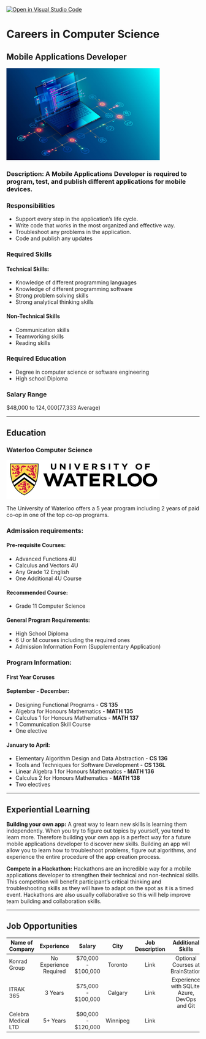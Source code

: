 [![Open in Visual Studio Code](https://classroom.github.com/assets/open-in-vscode-c66648af7eb3fe8bc4f294546bfd86ef473780cde1dea487d3c4ff354943c9ae.svg)](https://classroom.github.com/online_ide?assignment_repo_id=10200300&assignment_repo_type=AssignmentRepo)
# Careers in Computer Science
## **Mobile Applications Developer**


<img src="programming%20evolution.jpg" width="400" height="240">

### Description: A Mobile Applications Developer is required to program, test, and publish different applications for mobile devices.

### **Responsibilities**
* Support every step in the application’s life cycle.
* Write code that works in the most organized and effective way. 
* Troubleshoot any problems in the application.
* Code and publish any updates

### **Required Skills**
#### **Technical Skills**:
- Knowledge of different programming languages
- Knowledge of different programming software
- Strong problem solving skills
- Strong analytical thinking skills

#### **Non-Technical Skills**
- Communication skills
- Teamworking skills
- Reading skills


### **Required Education**
* Degree in computer science or software engineering
* High school Diploma

### **Salary Range**
$48,000 to $124,000 ($77,333 Average)
***
## **Education**
### **Waterloo Computer Science**

<img src="waterloo_0.png" width="400" height="100">

The University of Waterloo offers a 5 year program including 2 years of paid co-op in one of the top co-op programs.

### **Admission requirements**: 

#### **Pre-requisite Courses**:
* Advanced Functions 4U
* Calculus and Vectors 4U
* Any Grade 12 English
* One Additional 4U Course

#### **Recommended Course**:
* Grade 11 Computer Science

#### **General Program Requirements:** 
* High School Diploma
* 6 U or M courses including the required ones
* Admission Information Form (Supplementary Application)

### **Program Information:**

#### **First Year Coruses**
#### September - December: 
- Designing Functional Programs - **CS 135**
- Algebra for Honours Mathematics - **MATH 135**
- Calculus 1 for Honours Mathematics - **MATH 137**
- 1 Communication Skill Course
- One elective

#### **January to April:**
- Elementary Algorithm Design and Data Abstraction - **CS 136**
- Tools and Techniques for Software Development - **CS 136L**
- Linear Algebra 1 for Honours Mathematics - **MATH 136**
- Calculus 2 for Honours Mathematics - **MATH 138**
- Two electives

---
## **Experiential Learning**
**Building your own app:**
A great way to learn new skills is learning them independently. When you try to figure out topics by yourself, you tend to learn more. Therefore building your own app is a perfect way for a future mobile applications developer to discover new skills. Building an app will allow you to learn how to troubleshoot problems, figure out algorithms, and experience the entire procedure of the app creation process. 

**Compete in a Hackathon:**
Hackathons are an incredible way for a mobile applications developer to strengthen their technical and non-technical skills. This competition will benefit participant’s critical thinking and troubleshooting skills as they will have to adapt on the spot as it is a timed event. Hackathons are also usually collaborative so this will help improve team building and collaboration skills.

---
## **Job Opportunities**
|Name of Company | Experience |  Salary  | City | Job Description | Additional Skills |
| -------------- |:----------:|:--------:|:----:|:---------------:|:-----------------:|
|Konrad Group | No Experience Required | $70,000 - $100,000 | Toronto | Link | Optional Courses at BrainStation
|ITRAK 365 | 3 Years  | $75,000 - $100,000  |  Calgary  | Link | Experience with SQLite, Azure, DevOps and Git
| Celebra Medical LTD | 5+ Years | $90,000 - $120,000| Winnipeg | Link |








